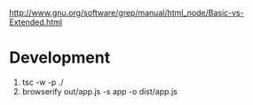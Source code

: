 http://www.gnu.org/software/grep/manual/html_node/Basic-vs-Extended.html

# Development
1. tsc -w -p ./
2. browserify out/app.js -s app -o dist/app.js
